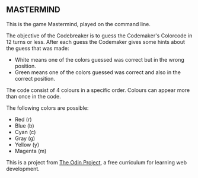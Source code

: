 ## MASTERMIND

This is the game Mastermind, played on the command line. 

The objective of the Codebreaker is to guess the Codemaker's Colorcode in 12 turns or less.
After each guess the Codemaker gives some hints about the guess that was made:

* White means one of the colors guessed was correct but in the wrong position.
* Green means one of the colors guessed was correct and also in the correct position.

The code consist of 4 colours in a specific order. Colours can appear more than
once in the code.

The following colors are possible:
* Red (r)
* Blue (b)
* Cyan (c)
* Gray (g)
* Yellow (y)
* Magenta (m)

This is a project from [The Odin Project](https://www.theodinproject.com/),
a free curriculum for learning web development.
